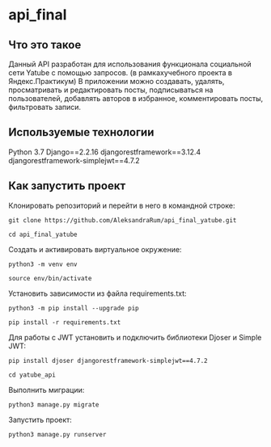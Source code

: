# api_final

## Что это такое 

Данный API разработан для использования функционала социальной сети Yatube с помощью запросов.
(в рамкахучебного проекта в Яндекс.Практикум)
В приложении можно создавать, удалять, просматривать и редактировать посты, подписываться на пользователей, добавлять авторов в избранное, комментировать посты, фильтровать записи.

## Используемые технологии

Python 3.7
Django==2.2.16
djangorestframework==3.12.4
djangorestframework-simplejwt==4.7.2

## Как запустить проект

Клонировать репозиторий и перейти в него в командной строке:

```
git clone https://github.com/AleksandraRum/api_final_yatube.git
```

```
cd api_final_yatube 
```

Cоздать и активировать виртуальное окружение:

```
python3 -m venv env
```

```
source env/bin/activate
```

Установить зависимости из файла requirements.txt:

```
python3 -m pip install --upgrade pip
```

```
pip install -r requirements.txt
```

Для работы с JWT установить и подключить библиотеки Djoser и Simple JWT:

```
pip install djoser djangorestframework-simplejwt==4.7.2 
```
```
cd yatube_api
```

Выполнить миграции:

```
python3 manage.py migrate
```

Запустить проект:

```
python3 manage.py runserver
```



